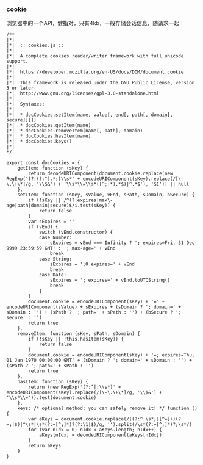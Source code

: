 ### cookie

浏览器中的一个API，健指对，只有4kb，一般存储会话信息，随请求一起

	/**
	|*|
	|*|  :: cookies.js ::
	|*|
	|*|  A complete cookies reader/writer framework with full unicode support.
	|*|
	|*|  https://developer.mozilla.org/en-US/docs/DOM/document.cookie
	|*|
	|*|  This framework is released under the GNU Public License, version 3 or later.
	|*|  http://www.gnu.org/licenses/gpl-3.0-standalone.html
	|*|
	|*|  Syntaxes:
	|*|
	|*|  * docCookies.setItem(name, value[, end[, path[, domain[, secure]]]])
	|*|  * docCookies.getItem(name)
	|*|  * docCookies.removeItem(name[, path], domain)
	|*|  * docCookies.hasItem(name)
	|*|  * docCookies.keys()
	|*|
	*/
	
	export const docCookies = {
	    getItem: function (sKey) {
	        return decodeURIComponent(document.cookie.replace(new RegExp('(?:(?:^|.*;)\\s*' + encodeURIComponent(sKey).replace(/[\-\.\+\*]/g, '\\$&') + '\\s*\\=\\s*([^;]*).*$)|^.*$'), '$1')) || null
	    },
	    setItem: function (sKey, sValue, vEnd, sPath, sDomain, bSecure) {
	        if (!sKey || /^(?:expires|max\-age|path|domain|secure)$/i.test(sKey)) {
	            return false
	        }
	        var sExpires = ''
	        if (vEnd) {
	            switch (vEnd.constructor) {
	            case Number:
	                sExpires = vEnd === Infinity ? '; expires=Fri, 31 Dec 9999 23:59:59 GMT' : '; max-age=' + vEnd
	                break
	            case String:
	                sExpires = ';0 expires=' + vEnd
	                break
	            case Date:
	                sExpires = '; expires=' + vEnd.toUTCString()
	                break
	            }
	        }
	        document.cookie = encodeURIComponent(sKey) + '=' + encodeURIComponent(sValue) + sExpires + (sDomain ? '; domain=' + sDomain : '') + (sPath ? '; path=' + sPath : '') + (bSecure ? '; secure' : '')
	        return true
	    },
	    removeItem: function (sKey, sPath, sDomain) {
	        if (!sKey || !this.hasItem(sKey)) {
	            return false
	        }
	        document.cookie = encodeURIComponent(sKey) + '=; expires=Thu, 01 Jan 1970 00:00:00 GMT' + (sDomain ? '; domain=' + sDomain : '') + (sPath ? '; path=' + sPath : '')
	        return true
	    },
	    hasItem: function (sKey) {
	        return (new RegExp('(?:^|;\\s*)' + encodeURIComponent(sKey).replace(/[\-\.\+\*]/g, '\\$&') + '\\s*\\=')).test(document.cookie)
	    },
	    keys: /* optional method: you can safely remove it! */ function () {
	        var aKeys = document.cookie.replace(/((?:^|\s*;)[^=]+)(?=;|$)|^\s*|\s*(?:=[^;]*)?(?:\1|$)/g, '').split(/\s*(?:=[^;]*)?;\s*/)
	        for (var nIdx = 0; nIdx < aKeys.length; nIdx++) {
	            aKeys[nIdx] = decodeURIComponent(aKeys[nIdx])
	        }
	        return aKeys
	    }
	}
